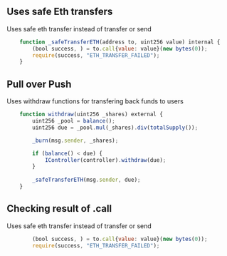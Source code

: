## Uses safe Eth transfers
Uses safe eth transfer instead of transfer or send
```javascript
    function _safeTransferETH(address to, uint256 value) internal {
        (bool success, ) = to.call{value: value}(new bytes(0));
        require(success, "ETH_TRANSFER_FAILED");
    }
```

## Pull over Push
Uses withdraw functions for transfering back funds to users
```javascript
    function withdraw(uint256 _shares) external {
        uint256 _pool = balance();
        uint256 due = _pool.mul(_shares).div(totalSupply());

        _burn(msg.sender, _shares);

        if (balance() < due) {
            IController(controller).withdraw(due);
        }
        
        _safeTransferETH(msg.sender, due);
    }
```

## Checking result of .call
Uses safe eth transfer instead of transfer or send
```javascript
        (bool success, ) = to.call{value: value}(new bytes(0));
        require(success, "ETH_TRANSFER_FAILED");
```
